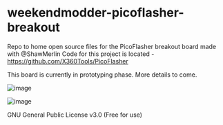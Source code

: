 # weekendmodder-picoflasher-breakout
Repo to home open source files for the PicoFlasher breakout board made with @ShawMerlin
Code for this project is located - https://github.com/X360Tools/PicoFlasher

This board is currently in prototyping phase.  More details to come.

![image](https://user-images.githubusercontent.com/70423454/158206318-5f340d90-c9b3-4e65-9574-ce484c2c98ae.png)

![image](https://user-images.githubusercontent.com/70423454/158207778-7303fc50-eb08-4863-8e04-5c60029a7ca7.png)

GNU General Public License v3.0  (Free for use)
